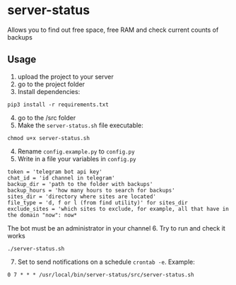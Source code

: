 # server-status

Allows you to find out free space, free RAM and check current counts of backups

## Usage
1. upload the project to your server
2. go to the project folder
3. Install dependencies:
```
pip3 install -r requirements.txt
```
4. go to the /src folder
5. Make the `server-status.sh` file executable:
 ```
 chmod u+x server-status.sh
 ```
4. Rename `config.example.py` to `config.py`
5. Write in a file your variables in `config.py`
```
token = 'telegram bot api key'
chat_id = 'id channel in telegram'
backup_dir = 'path to the folder with backups'
backup_hours = 'how many hours to search for backups'
sites_dir = 'directory where sites are located'
file_type = 'd, f or l (from find utility)' for sites_dir
exclude_sites = 'which sites to exclude, for example, all that have in the domain "now": now*
```
The bot must be an administrator in your channel
6. Try to run and check it works
```
./server-status.sh
```
7. Set to send notifications on a schedule `crontab -e`. Example:
```
0 7 * * * /usr/local/bin/server-status/src/server-status.sh
```
